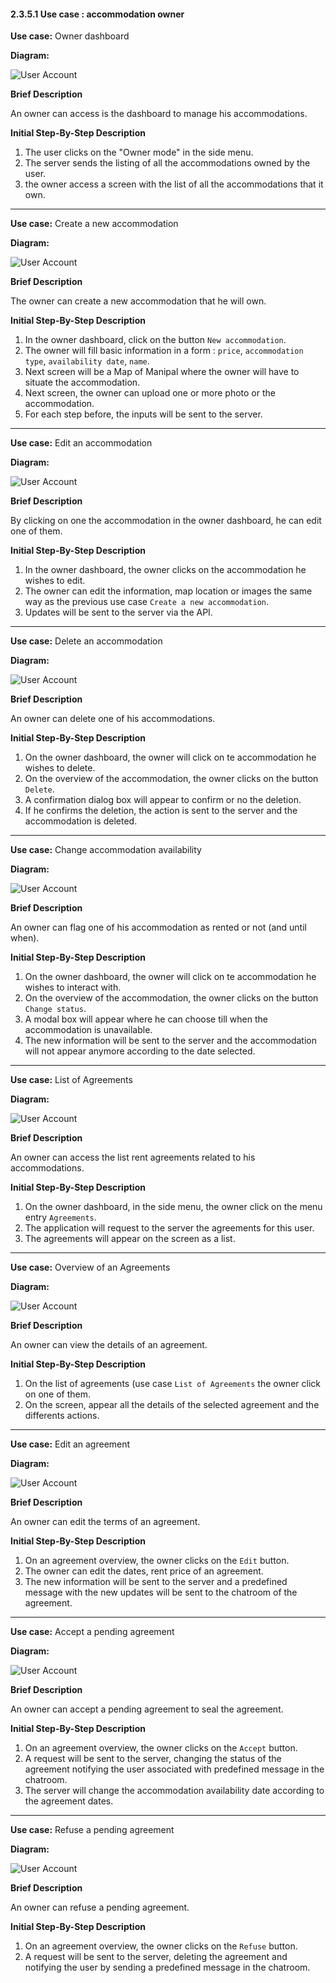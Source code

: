 #### 2.3.5.1 Use case : accommodation owner

**Use case:** Owner dashboard

**Diagram:**

![User Account](build/uml/owner_dashboard.png)

**Brief Description**

An owner can access is the dashboard to manage his accommodations.

**Initial Step-By-Step Description**

1. The user clicks on the "Owner mode" in the side menu.
2. The server sends the listing of all the accommodations owned by the user.
3. the owner access a screen with the list of all the accommodations that it own.

---

**Use case:** Create a new accommodation

**Diagram:**

![User Account](build/uml/create_accommodation.png)

**Brief Description**

The owner can create a new accommodation that he will own.

**Initial Step-By-Step Description**

1. In the owner dashboard, click on the button `New accommodation`.
2. The owner will fill basic information in a form : `price`, `accommodation type`, `availability date`, `name`.
3. Next screen will be a Map of Manipal where the owner will have to situate the accommodation.
4. Next screen, the owner can upload one or more photo or the accommodation.
5. For each step before, the inputs will be sent to the server.

---

**Use case:** Edit an accommodation

**Diagram:**

![User Account](build/uml/owner_edit_accommodation.png)

**Brief Description**

By clicking on one the accommodation in the owner dashboard, he can edit one of them.

**Initial Step-By-Step Description**

1. In the owner dashboard, the owner clicks on the accommodation he wishes to edit.
2. The owner can edit the information, map location or images the same way as the previous use case `Create a new accommodation`.
3. Updates will be sent to the server via the API.

---

**Use case:** Delete an accommodation

**Diagram:**

![User Account](build/uml/owner_delete_accommodation.png)

**Brief Description**

An owner can delete one of his accommodations.

**Initial Step-By-Step Description**

1. On the owner dashboard, the owner will click on te accommodation he wishes to delete.
2. On the overview of the accommodation, the owner clicks on the button `Delete`.
3. A confirmation dialog box will appear to confirm or no the deletion.
4. If he confirms the deletion, the action is sent to the server and the accommodation is deleted.

---

**Use case:** Change accommodation availability

**Diagram:**

![User Account](build/uml/owner_change_accommodation_availability.png)

**Brief Description**

An owner can flag one of his accommodation as rented or not (and until when).

**Initial Step-By-Step Description**

1. On the owner dashboard, the owner will click on te accommodation he wishes to interact with.
2. On the overview of the accommodation, the owner clicks on the button `Change status`.
3. A modal box will appear where he can choose till when the accommodation is unavailable.
4. The new information will be sent to the server and the accommodation will not appear anymore according to the date selected.

---

**Use case:** List of Agreements

**Diagram:**

![User Account](build/uml/owner_list_agreements.png)

**Brief Description**

An owner can access the list rent agreements related to his accommodations.

**Initial Step-By-Step Description**

1. On the owner dashboard, in the side menu, the owner click on the menu entry `Agreements`.
2. The application will request to the server the agreements for this user.
3. The agreements will appear on the screen as a list.

---

**Use case:** Overview of an Agreements

**Diagram:**

![User Account](build/uml/owner_view_agreement.png)

**Brief Description**

An owner can view the details of an agreement.

**Initial Step-By-Step Description**

1. On the list of agreements (use case `List of Agreements` the owner click on one of them.
2. On the screen, appear all the details of the selected agreement and the differents actions.


---

**Use case:** Edit an agreement

**Diagram:**

![User Account](build/uml/owner_edit_agreement.png)

**Brief Description**

An owner can edit the terms of an agreement.

**Initial Step-By-Step Description**

1. On an agreement overview, the owner clicks on the `Edit` button.
2. The owner can edit the dates, rent price of an agreement.
3. The new information will be sent to the server and a predefined message with the new updates will be sent to the chatroom of the agreement.

---

**Use case:** Accept a pending agreement

**Diagram:**

![User Account](build/uml/owner_accept_agreement.png)

**Brief Description**

An owner can accept a pending agreement to seal the agreement.

**Initial Step-By-Step Description**

1. On an agreement overview, the owner clicks on the `Accept` button.
2. A request will be sent to the server, changing the status of the agreement notifying the user associated with predefined message in the chatroom.
3. The server will change the accommodation availability date according to the agreement dates.


---

**Use case:** Refuse a pending agreement

**Diagram:**

![User Account](build/uml/owner_refuse_agreement.png)

**Brief Description**

An owner can refuse a pending agreement.

**Initial Step-By-Step Description**

1. On an agreement overview, the owner clicks on the `Refuse` button.
2. A request will be sent to the server, deleting the agreement and notifying the user by sending a predefined message in the chatroom.
